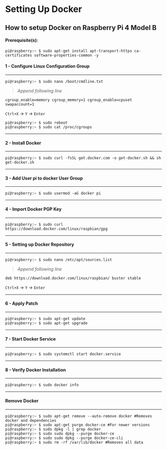 # Setting Up Docker

## How to setup Docker on Raspberry Pi 4 Model B

#### Prerequisite(s):
```console
pi@raspberry:~ $ sudo apt-get install apt-transport-https ca-certificates software-properties-common -y
```

#### 1 - Configure Linux Configuration Group
---

```console
pi@raspberry:~ $ sudo nano /boot/cmdline.txt
```

> _Append following line_

```
cgroup_enable=memory cgroup_memory=1 cgroup_enable=cpuset swapaccount=1
```

`Ctrl+X` -> `Y` -> `Enter`

```console
pi@raspberry:~ $ sudo reboot
pi@raspberry:~ $ sudo cat /proc/cgroups
```

---
#### 2 - Install Docker
---

```console
pi@raspberry:~ $ sudo curl -fsSL get.docker.com -o get-docker.sh && sh get-docker.sh
```

---
#### 3 - Add User pi to docker User Group
---
```console
pi@raspberry:~ $ sudo usermod -aG docker pi
```

---
#### 4 - Import Docker PGP Key
---
```console
pi@raspberry:~ $ sudo curl https://download.docker.com/linux/raspbian/gpg
```

---
#### 5 - Setting up Docker Repository
---
```console
pi@raspberry:~ $ sudo nano /etc/apt/sources.list
```
> _Append following line_
```
deb https://download.docker.com/linux/raspbian/ buster stable
```
`Ctrl+X` -> `Y` -> `Enter`

---
#### 6 - Apply Patch
---
```console
pi@raspberry:~ $ sudo apt-get update
pi@raspberry:~ $ sudo apt-get upgrade
```

---
#### 7 - Start Docker Service
---
```console
pi@raspberry:~ $ sudo systemctl start docker.service
```

---
#### 8 - Verify Docker Installation
---

```console
pi@raspberry:~ $ sudo docker info
```

---
#### Remove Docker
---
```console
pi@raspberry:~ $ sudo apt-get remove --auto-remove docker #Removes docker and dependencies
pi@raspberry:~ $ sudo apt-get purge docker-ce #For newer versions 
pi@raspberry:~ $ sudo dpkg -l | grep docker
pi@raspberry:~ $ sudo sudo dpkg --purge docker-ce
pi@raspberry:~ $ sudo sudo dpkg --purge docker-ce-cli
pi@raspberry:~ $ sudo rm -rf /var/lib/docker #Removes all data 
```
